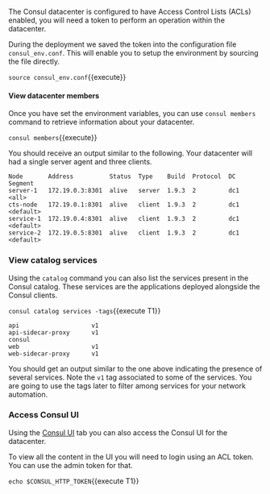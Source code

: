 
The Consul datacenter is configured to have Access Control Lists (ACLs) enabled, you will need a token
to perform an operation within the datacenter.

During the deployment we saved the token into the configuration file 
`consul_env.conf`. This will enable you to setup the environment by sourcing the file
directly.

`source consul_env.conf`{{execute}}

#### View datacenter members

Once you have set the environment variables, you can use `consul members` command to
retrieve information about your datacenter.

`consul members`{{execute}}

You should receive an output similar to the following. Your datacenter will had a single server agent and three clients.

```screenshot
Node       Address          Status  Type    Build  Protocol  DC   Segment
server-1   172.19.0.3:8301  alive   server  1.9.3  2         dc1  <all>
cts-node   172.19.0.1:8301  alive   client  1.9.3  2         dc1  <default>
service-1  172.19.0.4:8301  alive   client  1.9.3  2         dc1  <default>
service-2  172.19.0.5:8301  alive   client  1.9.3  2         dc1  <default>
```

### View catalog services

Using the `catalog` command you can also list the services present in the Consul catalog. These services are the applications deployed
alongside the Consul clients. 

`consul catalog services -tags`{{execute T1}}

```snapshot
api                    v1
api-sidecar-proxy      v1
consul                 
web                    v1
web-sidecar-proxy      v1
```

You should get an output similar to the one above indicating the presence of
several services. Note the `v1` tag associated to some of the services. You
are going to use the tags later to filter among services for your network 
automation.

### Access Consul UI

Using the [Consul UI](https://[[HOST_SUBDOMAIN]]-1443-[[KATACODA_HOST]].environments.katacoda.com/ui) tab you can also access the Consul UI for the datacenter.

To view all the content in the UI you will need to login using an ACL token. You 
can use the admin token for that.

`echo $CONSUL_HTTP_TOKEN`{{execute T1}}

